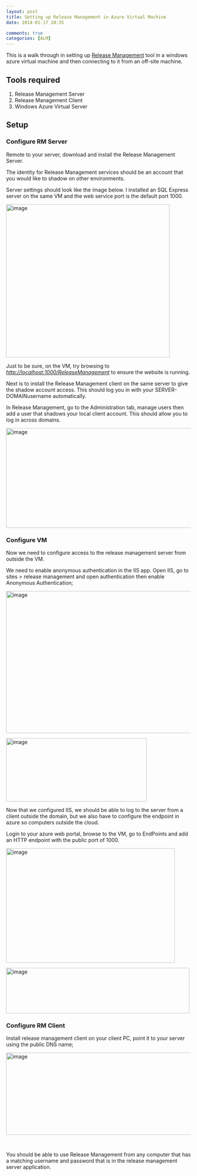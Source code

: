 ```yaml
---
layout: post
title: Setting up Release Management in Azure Virtual Machine
date: 2014-01-17 20:35

comments: true
categories: [ALM]
---
```

<p>This is a walk through in setting up <a href="http://www.visualstudio.com/en-us/explore/release-management-vs.aspx">Release Management</a> tool in a windows azure virtual machine and then connecting to it from an off-site machine.</p> <h2>Tools required</h2> <ol> <li>Release Management Server</li> <li>Release Management Client</li> <li>Windows Azure Virtual Server</li></ol> <h2>Setup</h2> <h3>Configure RM Server</h3> <p>Remote to your server, download and install the Release Management Server.</p> <p>The identity for Release Management services should be an account that you would like to shadow on other environments.</p> <p>Server settings should look like the image below. I installed an SQL Express server on the same VM and the web service port is the default port 1000.</p> <p><a href="{{ site.baseurl}}/images/2014/01/image.png"><img title="image" style="border-top: 0px; border-right: 0px; background-image: none; border-bottom: 0px; padding-top: 0px; padding-left: 0px; border-left: 0px; display: inline; padding-right: 0px" border="0" alt="image" src="{{ site.baseurl}}/images/2014/01/image_thumb.png" width="446" height="418"></a></p> <p>Just to be sure, on the VM, try browsing to <a href="http://localhost:1000/ReleaseManagement"><em>http://localhost:1000/ReleaseManagement</em></a><em> </em>to ensure the website is running.</p> <p>Next is to install the Release Management client on the same server to give the shadow account access. This should log you in with your SERVER-DOMAINusername automatically.</p> <p>In Release Management, go to the Administration tab, manage users then add a user that shadows your local client account. This should allow you to log in across domains.</p> <p><a href="{{ site.baseurl}}/images/2014/01/image7.png"><img title="image" style="border-top: 0px; border-right: 0px; background-image: none; border-bottom: 0px; padding-top: 0px; padding-left: 0px; border-left: 0px; display: inline; padding-right: 0px" border="0" alt="image" src="{{ site.baseurl}}/images/2014/01/image_thumb7.png" width="885" height="272"></a></p> <h3>Configure VM</h3> <p>Now we need to configure access to the release management server from outside the VM.</p> <p>We need to enable anonymous authentication in the IIS app. Open IIS, go to sites &gt; release management and open authentication then enable Anonymous Authentication; </p> <p><a href="{{ site.baseurl}}/images/2014/01/image2.png"><img title="image" style="border-top: 0px; border-right: 0px; background-image: none; border-bottom: 0px; padding-top: 0px; padding-left: 0px; border-left: 0px; display: inline; padding-right: 0px" border="0" alt="image" src="{{ site.baseurl}}/images/2014/01/image_thumb2.png" width="629" height="387"></a></p> <p><a href="{{ site.baseurl}}/images/2014/01/image3.png"><img title="image" style="border-top: 0px; border-right: 0px; background-image: none; border-bottom: 0px; padding-top: 0px; padding-left: 0px; border-left: 0px; display: inline; padding-right: 0px" border="0" alt="image" src="{{ site.baseurl}}/images/2014/01/image_thumb3.png" width="383" height="173"></a></p> <p>Now that we configured IIS, we should be able to log to the server from a client outside the domain, but we also have to configure the endpoint in azure so computers outside the cloud.</p> <p>Login to your azure web portal, browse to the VM, go to EndPoints and add an HTTP endpoint with the public port of 1000.</p> <p><a href="{{ site.baseurl}}/images/2014/01/image4.png"><img title="image" style="border-top: 0px; border-right: 0px; background-image: none; border-bottom: 0px; padding-top: 0px; padding-left: 0px; border-left: 0px; display: inline; padding-right: 0px" border="0" alt="image" src="{{ site.baseurl}}/images/2014/01/image_thumb4.png" width="460" height="312"></a></p> <p><a href="{{ site.baseurl}}/images/2014/01/image5.png"><img title="image" style="border-top: 0px; border-right: 0px; background-image: none; border-bottom: 0px; padding-top: 0px; padding-left: 0px; border-left: 0px; display: inline; padding-right: 0px" border="0" alt="image" src="{{ site.baseurl}}/images/2014/01/image_thumb5.png" width="500" height="124"></a></p> <h3>Configure RM Client</h3>      <p>Install release management client on your client PC, point it to your server using the public DNS name;</p> <p><a href="{{ site.baseurl}}/images/2014/01/image6.png"><img title="image" style="border-top: 0px; border-right: 0px; background-image: none; border-bottom: 0px; padding-top: 0px; padding-left: 0px; border-left: 0px; display: inline; padding-right: 0px" border="0" alt="image" src="{{ site.baseurl}}/images/2014/01/image_thumb6.png" width="585" height="224"></a></p> <p>&nbsp;</p> <p>You should be able to use Release Management from any computer that has a matching username and password that is in the release management server application.</p>

